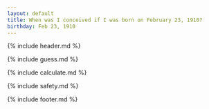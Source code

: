 ```yaml
---
layout: default
title: When was I conceived if I was born on February 23, 1910?
birthday: Feb 23, 1910
---
```


{% include header.md %}

{% include guess.md %}

{% include calculate.md %}

{% include safety.md %}

{% include footer.md %}



